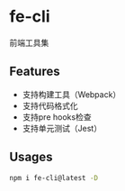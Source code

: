 # fe-cli

前端工具集

## Features

* 支持构建工具（Webpack）
* 支持代码格式化
* 支持pre hooks检查
* 支持单元测试（Jest）

## Usages

```bash
npm i fe-cli@latest -D
```
